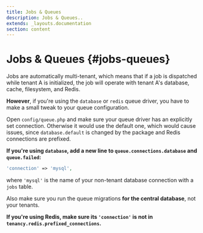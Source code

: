 ```yaml
---
title: Jobs & Queues
description: Jobs & Queues..
extends: _layouts.documentation
section: content
---
```


# Jobs & Queues {#jobs-queues}

Jobs are automatically multi-tenant, which means that if a job is dispatched while tenant A is initialized, the job will operate with tenant A's database, cache, filesystem, and Redis.

**However**, if you're using the `database` or `redis` queue driver, you have to make a small tweak to your queue configuration.

Open `config/queue.php` and make sure your queue driver has an explicitly set connection. Otherwise it would use the default one, which would cause issues, since `database.default` is changed by the package and Redis connections are prefixed.

**If you're using `database`, add a new line to `queue.connections.database` and `queue.failed`:**
```php
'connection' => 'mysql',
```

where `'mysql'` is the name of your non-tenant database connection with a `jobs` table.

Also make sure you run the queue migrations **for the central database**, not your tenants.

**If you're using Redis, make sure its `'connection'` is not in `tenancy.redis.prefixed_connections`.**
